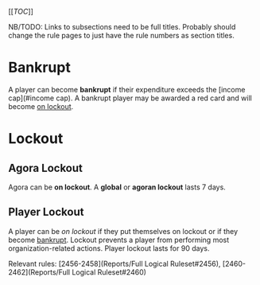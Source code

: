 [[_TOC_]]

NB/TODO: Links to subsections need to be full titles. Probably should change the rule pages to just have the rule numbers as section titles.

# Bankrupt

A player can become **bankrupt** if their expenditure exceeds the [income cap](#income cap). A bankrupt player may be awarded a red card and will become [on lockout](#lockout_player-lockout).

# Lockout

## Agora Lockout

Agora can be **on lockout**. A **global** or **agoran lockout** lasts 7 days.

## Player Lockout

A player can be *on lockout* if they put themselves on lockout or if they become [bankrupt](#bankrupt). Lockout prevents a player from performing most organization-related actions. Player lockout lasts for 90 days.

Relevant rules: [2456-2458](Reports/Full Logical Ruleset#2456), [2460-2462](Reports/Full Logical Ruleset#2460)